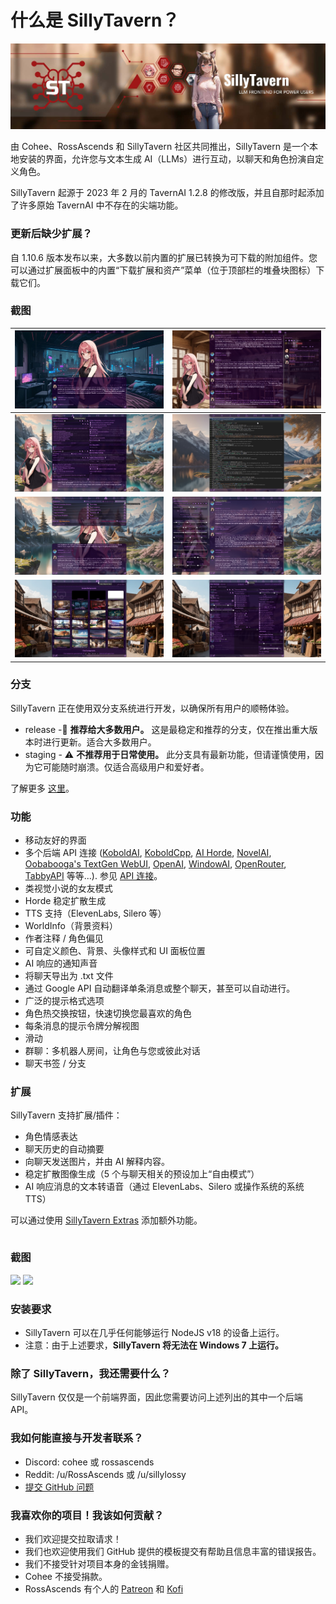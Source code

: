 # 什么是 SillyTavern？

![SillyTavern - LLM 前端供高级用户使用](/static/banner.jpg)

由 Cohee、RossAscends 和 SillyTavern 社区共同推出，SillyTavern 是一个本地安装的界面，允许您与文本生成 AI（LLMs）进行互动，以聊天和角色扮演自定义角色。

SillyTavern 起源于 2023 年 2 月的 TavernAI 1.2.8 的修改版，并且自那时起添加了许多原始 TavernAI 中不存在的尖端功能。

### 更新后缺少扩展？

自 1.10.6 版本发布以来，大多数以前内置的扩展已转换为可下载的附加组件。您可以通过扩展面板中的内置“下载扩展和资产”菜单（位于顶部栏的堆叠块图标）下载它们。

### 截图

| ![VN 模式](/static/screenshot1.jpg) | ![角色管理](/static/screenshot2.jpg) |
|:---:|:---:|
| ![高级格式](/static/screenshot3.jpg) | ![斜杠命令](/static/screenshot4.jpg) |
| ![扩展](/static/screenshot5.jpg) | ![响应配置](/static/screenshot6.jpg) |
| ![背景](/static/screenshot7.jpg) | ![用户设置](/static/screenshot8.jpg) |

### 分支

SillyTavern 正在使用双分支系统进行开发，以确保所有用户的顺畅体验。

* release -🌟 **推荐给大多数用户。** 这是最稳定和推荐的分支，仅在推出重大版本时进行更新。适合大多数用户。
* staging - ⚠️ **不推荐用于日常使用。** 此分支具有最新功能，但请谨慎使用，因为它可能随时崩溃。仅适合高级用户和爱好者。

了解更多 [这里](https://docs.sillytavern.app/usage/branches/)。

### 功能

* 移动友好的界面
* 多个后端 API 连接 ([KoboldAI](https://github.com/KoboldAI/KoboldAI-Client), [KoboldCpp](https://github.com/LostRuins/koboldcpp), [AI Horde](https://horde.koboldai.net/), [NovelAI](https://github.com/LostRuins/koboldcpp), [Oobabooga's TextGen WebUI](https://github.com/oobabooga/text-generation-webui), [OpenAI](https://chat.openai.com/), [WindowAI](https://windowai.io), [OpenRouter](https://openrouter.ai/), [TabbyAPI](https://github.com/theroyallab/tabbyAPI) 等等...). 参见 [API 连接](https://docs.sillytavern.app/usage/api-connections/)。
* 类视觉小说的女友模式
* Horde 稳定扩散生成
* TTS 支持（ElevenLabs, Silero 等）
* WorldInfo（背景资料）
* 作者注释 / 角色偏见
* 可自定义颜色、背景、头像样式和 UI 面板位置
* AI 响应的通知声音
* 将聊天导出为 .txt 文件
* 通过 Google API 自动翻译单条消息或整个聊天，甚至可以自动进行。
* 广泛的提示格式选项
* 角色热交换按钮，快速切换您最喜欢的角色
* 每条消息的提示令牌分解视图
* 滑动
* 群聊：多机器人房间，让角色与您或彼此对话
* 聊天书签 / 分支

### 扩展

SillyTavern 支持扩展/插件：

* 角色情感表达
* 聊天历史的自动摘要
* 向聊天发送图片，并由 AI 解释内容。
* 稳定扩散图像生成（5 个与聊天相关的预设加上“自由模式”）
* AI 响应消息的文本转语音（通过 ElevenLabs、Silero 或操作系统的系统 TTS）

可以通过使用 [SillyTavern Extras](https://github.com/SillyTavern/SillyTavern-extras) 添加额外功能。 

``` 
```

### 截图

![](https://user-images.githubusercontent.com/18619528/228649245-8061c60f-63dc-488e-9325-f151b7a3ec2d.png)
![](https://user-images.githubusercontent.com/18619528/228649856-fbdeef05-d727-4d5a-be80-266cbbc6b811.png)

### 安装要求

* SillyTavern 可以在几乎任何能够运行 NodeJS v18 的设备上运行。
* 注意：由于上述要求，**SillyTavern 将无法在 Windows 7 上运行。**

### 除了 SillyTavern，我还需要什么？

SillyTavern 仅仅是一个前端界面，因此您需要访问上述列出的其中一个后端 API。

### 我如何能直接与开发者联系？

* Discord: cohee 或 rossascends
* Reddit: /u/RossAscends 或 /u/sillylossy
* [提交 GitHub 问题](https://github.com/SillyTavern/SillyTavern/issues)

### 我喜欢你的项目！我该如何贡献？

* 我们欢迎提交拉取请求！
* 我们也欢迎使用我们 GitHub 提供的模板提交有帮助且信息丰富的错误报告。
* 我们不接受针对项目本身的金钱捐赠。
* Cohee 不接受捐款。
* RossAscends 有个人的 [Patreon](https://www.patreon.com/RossAscends) 和 [Kofi](https://ko-fi.com/rossascends)